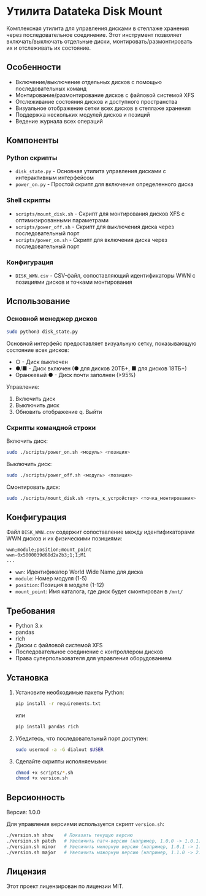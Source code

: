 # Утилита Datateka Disk Mount

Комплексная утилита для управления дисками в стеллаже хранения через последовательное соединение. Этот инструмент позволяет включать/выключать отдельные диски, монтировать/размонтировать их и отслеживать их состояние.

## Особенности

- Включение/выключение отдельных дисков с помощью последовательных команд
- Монтирование/размонтирование дисков с файловой системой XFS
- Отслеживание состояния дисков и доступного пространства
- Визуальное отображение сетки всех дисков в стеллаже хранения
- Поддержка нескольких модулей дисков и позиций
- Ведение журнала всех операций

## Компоненты

### Python скрипты

- `disk_state.py` - Основная утилита управления дисками с интерактивным интерфейсом
- `power_on.py` - Простой скрипт для включения определенного диска

### Shell скрипты

- `scripts/mount_disk.sh` - Скрипт для монтирования дисков XFS с оптимизированными параметрами
- `scripts/power_off.sh` - Скрипт для выключения диска через последовательный порт
- `scripts/power_on.sh` - Скрипт для включения диска через последовательный порт

### Конфигурация

- `DISK_WWN.csv` - CSV-файл, сопоставляющий идентификаторы WWN с позициями дисков и точками монтирования

## Использование

### Основной менеджер дисков

```bash
sudo python3 disk_state.py
```

Основной интерфейс предоставляет визуальную сетку, показывающую состояние всех дисков:
- ○ - Диск выключен
- ●/■ - Диск включен (● для дисков 20ТБ+, ■ для дисков 18ТБ+)
- Оранжевый ● - Диск почти заполнен (>95%)

Управление:
1. Включить диск
2. Выключить диск
3. Обновить отображение
q. Выйти

### Скрипты командной строки

Включить диск:
```bash
sudo ./scripts/power_on.sh <модуль> <позиция>
```

Выключить диск:
```bash
sudo ./scripts/power_off.sh <модуль> <позиция>
```

Смонтировать диск:
```bash
sudo ./scripts/mount_disk.sh <путь_к_устройству> <точка_монтирования>
```

## Конфигурация

Файл `DISK_WWN.csv` содержит сопоставление между идентификаторами WWN дисков и их физическими позициями:

```
wwn;module;position;mount_point
wwn-0x5000039d68d2a2b3;1;1;M1
...
```

- `wwn`: Идентификатор World Wide Name для диска
- `module`: Номер модуля (1-5)
- `position`: Позиция в модуле (1-12)
- `mount_point`: Имя каталога, где диск будет смонтирован в `/mnt/`

## Требования

- Python 3.x
- pandas
- rich
- Диски с файловой системой XFS
- Последовательное соединение с контроллером дисков
- Права суперпользователя для управления оборудованием

## Установка

1. Установите необходимые пакеты Python:
   ```bash
   pip install -r requirements.txt
   ```
   или
   ```bash
   pip install pandas rich
   ```

2. Убедитесь, что последовательный порт доступен:
   ```bash
   sudo usermod -a -G dialout $USER
   ```

3. Сделайте скрипты исполняемыми:
   ```bash
   chmod +x scripts/*.sh
   chmod +x version.sh
   ```

## Версионность

Версия: 1.0.0

Для управления версиями используется скрипт `version.sh`:
```bash
./version.sh show    # Показать текущую версию
./version.sh patch   # Увеличить патч-версию (например, 1.0.0 -> 1.0.1)
./version.sh minor   # Увеличить минорную версию (например, 1.0.1 -> 1.1.0)
./version.sh major   # Увеличить мажорную версию (например, 1.1.0 -> 2.0.0)
```

## Лицензия

Этот проект лицензирован по лицензии MIT.